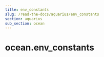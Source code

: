```yaml
---
title: env_constants
slug: /read-the-docs/aquarius/env_constants
section: aquarius
sub_section: ocean
---
```

<a name="ocean.env_constants"></a>
# ocean.env\_constants

